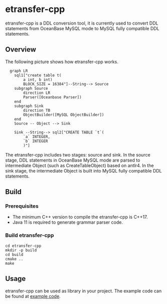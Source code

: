 # etransfer-cpp

etransfer-cpp is a DDL conversion tool, it is currently used to convert DDL statements from OceanBase MySQL mode to MySQL fully compatible DDL statements.

## Overview

The following picture shows how etransfer-cpp works.
```mermaid
  graph LR
    sql1["create table t(
        a int, b int)
        BLOCK_SIZE = 16384"]--String--> Source
    subgraph Source
        direction LR
        Parser([Oceanbase Parser])
    end
    subgraph Sink
        direction TB
        ObjectBuilder([MySQL ObjectBuilder])
    end
    Source -- Object --> Sink

    Sink --String--> sql2["CREATE TABLE `t`(
        `a` INTEGER,
        `b` INTEGER
        )"]
```

The etransfer-cpp includes two stages: source and sink. In the source stage, DDL statements in OceanBase MySQL mode are parsed to intermediate Object (such as CreateTableObject) based on antlr4. In the sink stage, the intermediate Object is built into MySQL fully compatible DDL statements.

## Build

### Prerequisites

* The minimum C++ version to compile the etransfer-cpp is C++17.
* Java 11 is required to generate grammar parser code.

### Build etransfer-cpp
```
cd etransfer-cpp
mkdir -p build
cd build
cmake ..
make
```

## Usage

etransfer-cpp can be used as library in your project. The example code can be found at [example code](/example/example_main.cpp).
